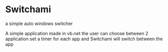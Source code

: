 # Switchami
a simple auto windows switcher

A simple application made in vb.net
the user can choose between 2 application
set a timer for each app
and Switchami will switch between the app 


